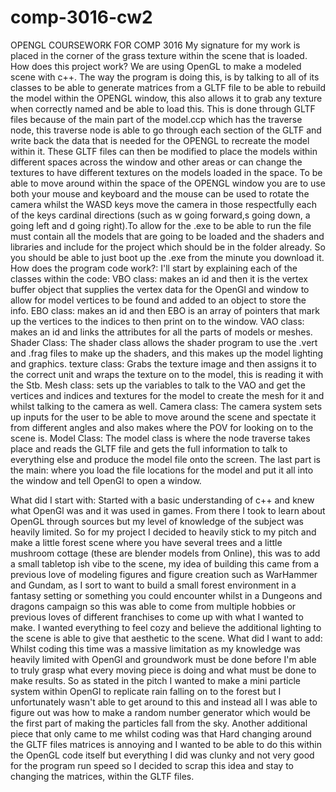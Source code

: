 # comp-3016-cw2
 OPENGL COURSEWORK FOR COMP 3016
My signature for my work is placed in the corner of the grass texture within the scene that is loaded.
How does this project work? We are using OpenGL to make a modeled scene with c++. The way the program is doing this, is by talking to all of its classes to be able to generate matrices from a GLTF file to be able to rebuild the model within the OPENGL window, this also allows it to grab any texture when correctly named and be able to load this. This is done through GLTF files because of the main part of the model.ccp which has the traverse node, this traverse node is able to go through each section of the GLTF and write back the data that is needed for the OPENGL to recreate the model within it. These GLTF files can then be modified to place the models within different spaces across the window and other areas or can change the textures to have different textures on the models loaded in the space. To be able to move around within the space of the OPENGL window you are to use both your mouse and keyboard and the mouse can be used to rotate the camera whilst the WASD keys move the camera in those respectfully each of the keys cardinal directions (such as w going forward,s going down, a going left and d going right).To allow for the .exe to be able to run the file must contain all the models that are going to be loaded and the shaders and libraries and include for the project which should be in the folder already. So you should be able to just boot up the .exe from the minute you download it.
How does the program code work?:
I'll start by explaining each of the classes within the code:
VBO class:
makes an id and then it is the vertex buffer object that supplies the vertex data for the OpenGl and window to allow for model vertices to be found and added to an object to store the info.
EBO class:
makes an id and then EBO is an array of pointers that mark up the vertices to the indices to then print on to the window.
VAO class:
makes an id and links the attributes for all the parts of models or meshes.
Shader Class:
The shader class allows the shader program to use the .vert and .frag files to make up the shaders, and this makes up the model lighting and graphics.
texture class:
Grabs the texture image and then assigns it to the correct unit and wraps the texture on to the model, this is reading it with the Stb.
Mesh class:
sets up the variables to talk to the VAO and get the vertices and indices and textures for the model to create the mesh for it and whilst talking to the camera as well.
Camera class:
The camera system sets up inputs for the user to be able to move around the scene and spectate it from different angles and also makes where the POV for looking on to the scene is.
Model Class:
The model class is where the node traverse takes place and reads the GLTF file and gets the full information to talk to everything else and produce the model file onto the screen.
The last part is the main:
where you load the file locations for the model and put it all into the window and tell OpenGl to open a window.


What did I start with:
Started with a basic understanding of c++ and knew what OpenGl was and it was used in games. From there I took to learn about OpenGL through sources but my level of knowledge of the subject was heavily limited. So for my project I decided to heavily stick to my pitch and make a little forest scene where you have several trees and a little mushroom cottage (these are blender models from Online), this was to add a small tabletop ish vibe to the scene, my idea of building this came from a previous love of modeling figures and figure creation such as WarHammer and Gundam, as I sort to want to build a small forest environment in a fantasy setting or something you could encounter whilst in a Dungeons and dragons campaign so this was able to come from multiple hobbies or previous loves of different franchises to come up with what I wanted to make. I wanted everything to feel cozy and believe the additional lighting to the scene is able to give that aesthetic to the scene.
What did I want to add: Whilst coding this time was a massive limitation as my knowledge was heavily limited with OpenGl and groundwork must be done before I'm able to truly grasp what every moving piece is doing and what must be done to make results. So as stated in the pitch I wanted to make a mini particle system within OpenGl to replicate rain falling on to the forest but I unfortunately wasn't able to get around to this and instead all I was able to figure out was how to make a random number generator which would be the first part of making the particles fall from the sky.
Another additional piece that only came to me whilst coding was that Hard changing around the GLTF files matrices is annoying and I wanted to be able to do this within the OpenGL code itself but everything I did was clunky and not very good for the program run speed so I decided to scrap this idea and stay to changing the matrices, within the GLTF files.
